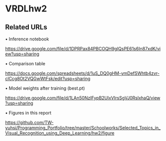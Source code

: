 # VRDLhw2

## Related URLs

• Inference notebook

https://drive.google.com/file/d/1DPRPax84PBCOQH9gIQsPE61s6In87xdK/view?usp=sharing

• Comparison table

https://docs.google.com/spreadsheets/d/1uS_DQ0gHM-ymDefSWhtb4zvr-clCcg8Ot2VQGwWtFsk/edit?usp=sharing

• Model weights after training (best.pt)

https://drive.google.com/file/d/1LAn50NzIFypB2UlxVIrsSgVJ0RslxhaQ/view?usp=sharing

• Figures in this report

https://github.com/TW-yuhsi/Programming_Portfolio/tree/master/Schoolworks/Selected_Topics_in_Visual_Recognition_using_Deep_Learning/hw2/figure
